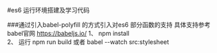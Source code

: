 #es6 运行环境搭建及学习代码

###通过引入babel-polyfill 的方式引入对es6 部分函数的支持 具体支持参考babel官网 https://babeljs.io/
1、 npm install <br/>
2、 运行 npm run build 或者 babel --watch src:stylesheet <br/>


